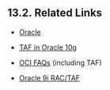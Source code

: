 <div id="mt_udauserracrelatedlinks" class="section">

<div class="titlepage">

<div>

<div>

## 13.2. Related Links

</div>

</div>

</div>

<div class="itemizedlist">

- <a href="http://www.oracle.com/" class="ulink" target="_top">Oracle</a>

- <a href="http://www.oracle.com/technology/products/ias/hi_av/904ha.pdf"
  class="ulink" target="_top">TAF in Oracle 10g</a>

- <a href="http://www.oracle.com/technology/tech/oci/htdocs/oci_faq.html"
  class="ulink" target="_top">OCI FAQs</a> (including TAF)

- <a
  href="http://www.oracle.com/technology/oramag/oracle/02-may/o32clusters.html"
  class="ulink" target="_top">Oracle 9i RAC/TAF</a>

</div>

</div>
